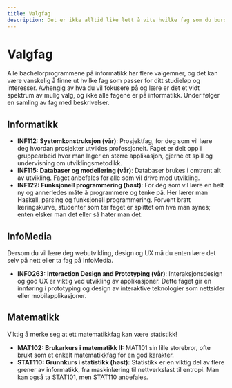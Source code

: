 ```yaml
---
title: Valgfag
description: Det er ikke alltid like lett å vite hvilke fag som du burde ta, her er en liten oversikt
---
```


# Valgfag

Alle bachelorprogrammene på informatikk har flere valgemner, og det kan være vanskelig å finne ut hvilke fag som passer for ditt studieløp og interesser. Avhengig av hva du vil fokusere på og lære er det et vidt spektrum av mulig valg, og ikke alle fagene er på informatikk. Under følger en samling av fag med beskrivelser.

## Informatikk

- **INF112: Systemkonstruksjon (vår)**: Prosjektfag, for deg som vil lære deg hvordan prosjekter utvikles professjonelt. Faget er delt opp i gruppearbeid hvor man lager en større applikasjon, gjerne et spill og undervisning om utviklingsmetodikk.
- **INF115: Databaser og modellering (vår)**: Databaser brukes i omtrent alt av utvikling. Faget anbefales for alle som vil drive med utvikling.
- **INF122: Funksjonell programmering (høst)**: For deg som vil lære en helt ny og annerledes måte å programmere og tenke på. Her lærer man Haskell, parsing og funksjonell programmering. Forvent bratt læringskurve, studenter som tar faget er splittet om hva man synes; enten elsker man det eller så hater man det.

## InfoMedia

Dersom du vil lære deg webutvikling, design og UX må du enten lære det selv på nett eller ta fag på InfoMedia.

- **INFO263: Interaction Design and Prototyping (vår)**: Interaksjonsdesign og god UX er viktig ved utvikling av applikasjoner. Dette faget gir en innføring i prototyping og design av interaktive teknologier som nettsider eller mobilapplikasjoner.

## Matematikk

Viktig å merke seg at ett matematikkfag kan være statistikk!

- **MAT102: Brukarkurs i matematikk II:** MAT101 sin lille storebror, ofte brukt som et enkelt matematikkfag for en god karakter.
- **STAT110: Grunnkurs i statistikk (høst):** Statistikk er en viktig del av flere grener av informatikk, fra maskinlæring til nettverkslast til entropi. Man kan også ta STAT101, men STAT110 anbefales.
